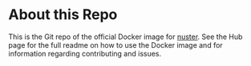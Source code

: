 # About this Repo

This is the Git repo of the official Docker image for [nuster](https://hub.docker.com/r/nuster/nuster/). See the
Hub page for the full readme on how to use the Docker image and for information
regarding contributing and issues.
